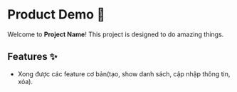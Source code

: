 # Product Demo 🚀
Welcome to **Project Name**! This project is designed to do amazing things.
## Features ✨
- Xong được các feature cơ bản(tạo, show danh sách, cập nhập thông tin, xóa).
